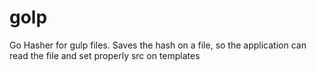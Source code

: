 # golp
Go Hasher for gulp files. Saves the hash on a file, so the application can read the file and set properly src on templates
